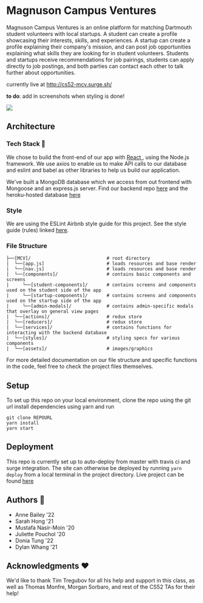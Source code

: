 # Magnuson Campus Ventures

Magnuson Campus Ventures is an online platform for matching Dartmouth student volunteers with local startups. A student can create a profile showcasing their interests, skills, and experiences. A startup can create a profile explaining their company's mission, and can post job opportunities explaining what skills they are looking for in student volunteers. Students and startups receive recommendations for job pairings, students can apply directly to job postings, and both parties can contact each other to talk further about opportunities.

currently live at http://cs52-mcv.surge.sh/

**to do**: add in screenshots when styling is done! 

![](https://i.imgur.com/36UE3Tk.jpg)

## Architecture

### Tech Stack 🥞

We chose to build the front-end of our app with [React ](https://reactjs.org/), using the Node.js framework. We use axios to enable us to make API calls to our database and eslint and babel as other libraries to help us build our application.

We've built a MongoDB database which we access from out frontend with Mongoose and an express.js server. 
Find our backend repo [here](https://github.com/dartmouth-cs52-20S/project-mcv-backend) and the heroku-hosted database [here](https://project-mcv.herokuapp.com/)

### Style

We are using the ESLint Airbnb style guide for this project. See the style guide (rules) linked [here](https://github.com/airbnb/javascript).

### File Structure

```
├──[MCV]/                            # root directory
|  └──[app.js]                       # loads resources and base render
|  └──[nav.js]                       # loads resources and base render
|  └──[components]/                  # contains basic components and screens
|     └──[student-components]/       # contains screens and components used on the student side of the app
|     └──[startup-components]/       # contains screens and components used on the startup side of the app
|     └──[admin-modals]/             # contains admin-specific modals that overlay on general view pages
|  └──[actions]/                     # redux store
|  └──[reducers]/                    # redux store
|  └──[services]/                    # contains functions for interacting with the backend database
|  └──[styles]/                      # styling specs for various components
|  └──[assets]/                      # images/graphics
```

For more detailed documentation on our file structure and specific functions in the code, feel free to check the project files themselves.

## Setup
To set up this repo on your local environment, clone the repo using the git url
install dependencies using yarn and run
```
git clone REPOURL
yarn install
yarn start 
```

## Deployment

This repo is currently set up to auto-deploy from master with travis ci and surge integration.
The site can otherwise be deployed by running `yarn deploy` from a local terminal in the project directory. 
Live project can be found [here](http://cs52-mcv.surge.sh/)

## Authors 📝

* Anne Bailey '22
* Sarah Hong '21
* Mustafa Nasir-Moin '20
* Juliette Pouchol '20
* Donia Tung '22
* Dylan Whang '21

## Acknowledgments ❤️

We'd like to thank Tim Tregubov for all his help and support in this class, as well as Thomas Monfre, Morgan Sorbaro, and rest of the CS52 TAs for their help! 

